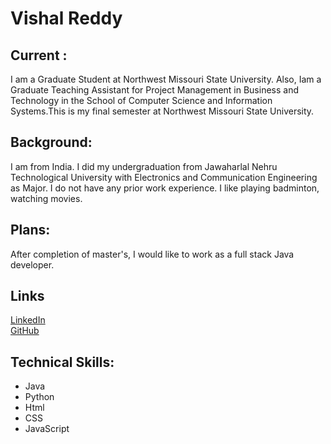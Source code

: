 # Vishal Reddy 
## Current :
   I am a Graduate Student at Northwest Missouri State University. Also, Iam a Graduate Teaching Assistant for Project Management in Business and Technology in the School of Computer Science and Information Systems.This is my final semester at Northwest Missouri State University.
## Background:
   I am from India. I did my undergraduation from Jawaharlal Nehru Technological University with Electronics and Communication Engineering as Major. I do not have any prior work experience. I like playing badminton, watching movies.
## Plans:
   After completion of master's, I would like to work as a full stack Java developer.
## Links
   [LinkedIn](https://www.linkedin.com/in/vishalreddyvennavaram/)   
   [GitHub](https://github.com/Vishalreddy114)
## Technical Skills:
   - Java
   - Python
   - Html
   - CSS
   - JavaScript
   
   
